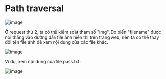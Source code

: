 # Path traversal


![image](https://github.com/4thuthu/path-traversal/assets/146660348/42439312-5c24-43a0-b014-0786223b7fc5)


Ở request thứ 2, ta có thể kiểm soát tham số "img". Do biến "filename" được nối thẳng vào đường dẫn file ảnh hiển thị trên trang web, nên ta có thể thay đổi tên file ảnh để xem nội dung của các file khác.

![image](https://github.com/4thuthu/path-traversal/assets/146660348/55178af9-699a-4502-8547-3b0d6cfcd951)

Ví dụ, xem nội dung của file pass.txt:

![image](https://github.com/4thuthu/path-traversal/assets/146660348/1d0560a1-ed33-4f8e-8b8a-88bbad6f4e7b)

